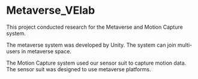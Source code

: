 # Metaverse_VElab

This project conducted research for the Metaverse and Motion Capture system.

The metaverse system was developed by Unity. The system can join multi-users in metaverse space.

The Motion Capture system used our sensor suit to capture motion data. The sensor suit was designed to use metaverse platforms.
